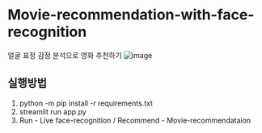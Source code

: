 # Movie-recommendation-with-face-recognition
얼굴 표정 감정 분석으로 영화 추천하기
![image](https://user-images.githubusercontent.com/74692845/132139333-ecc274f6-7d9d-474d-9f74-d51a614ebd20.png)

## 실행방법
1. python -m pip install -r requirements.txt
2. streamlit run app.py
3. Run - Live face-recognition / Recommend - Movie-recommendataion
